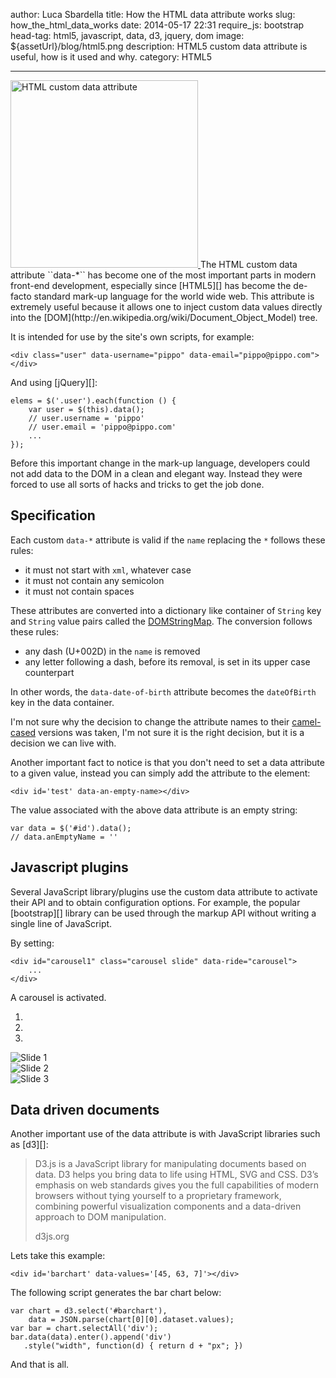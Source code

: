 author: Luca Sbardella
title: How the HTML data attribute works
slug: how_the_html_data_works
date: 2014-05-17 22:31
require_js: bootstrap
head-tag: html5, javascript, data, d3, jquery, dom
image: ${assetUrl}/blog/html5.png
description: HTML5 custom data attribute is useful, how is it used and why.
category: HTML5

---

<a href="#" class="thumbnail pull-right">
<img width=300 src="$site_media/lucasbardella/blog/html5.png" alt="HTML custom data attribute">
</a>
The HTML custom data attribute ``data-*`` has become one of the most important parts in modern
front-end development, especially since [HTML5][] has become the de-facto
standard mark-up language for the world wide web.
This attribute is extremely useful because it allows one to inject custom data values
directly into the [DOM](http://en.wikipedia.org/wiki/Document_Object_Model) tree.

It is intended for use by the site's own scripts, for example:

    <div class="user" data-username="pippo" data-email="pippo@pippo.com"></div>

And using [jQuery][]:

    elems = $('.user').each(function () {
        var user = $(this).data();
        // user.username = 'pippo'
        // user.email = 'pippo@pippo.com'
        ...
    });

Before this important change in the mark-up language, developers could not add
data to the DOM in a clean and elegant way. Instead they were forced to use all
sorts of hacks and tricks to get the job done.

## Specification

Each custom `data-*` attribute is valid if the `name` replacing the `*` follows
these rules:

- it must not start with `xml`, whatever case
- it must not contain any semicolon
- it must not contain spaces

These attributes are converted into a dictionary like container of
`String` key and `String` value
pairs called the [DOMStringMap](https://developer.mozilla.org/en/docs/Web/API/DOMStringMap).
The conversion follows these rules:

- any dash (U+002D) in the `name` is removed
- any letter following a dash, before its removal, is set in its upper case counterpart

In other words, the `data-date-of-birth` attribute becomes the
`dateOfBirth` key in the data container.

I'm not sure why the decision to change the attribute names to their
[camel-cased](http://en.wikipedia.org/wiki/CamelCase) versions was taken,
I'm not sure it is the right decision, but it is a decision
we can live with.

Another important fact to notice is that you don't need to set a data attribute to a given value,
instead you can simply add the attribute to the element:

    <div id='test' data-an-empty-name></div>

The value associated with the above data attribute is an empty string:

    var data = $('#id').data();
    // data.anEmptyName = ''

## Javascript plugins

Several JavaScript library/plugins use the custom data attribute to activate
their API and to obtain configuration options.
For example, the popular [bootstrap][] library can
be used through the markup API without writing a single line of JavaScript.

By setting:

    <div id="carousel1" class="carousel slide" data-ride="carousel">
        ...
    </div>

A carousel is activated.

<div id="carousel1" class="carousel slide" data-ride="carousel" style="width: 400px;">
  <!-- Indicators -->
  <ol class="carousel-indicators">
    <li data-target="#carousel1" data-slide-to="0" class="active"></li>
    <li data-target="#carousel1" data-slide-to="1"></li>
    <li data-target="#carousel1" data-slide-to="2"></li>
  </ol>

  <!-- Wrapper for slides -->
  <div class="carousel-inner">
    <div class="item active">
      <img src="https://farm9.staticflickr.com/8397/8627811896_c7ef225339_z_d.jpg" alt="Slide 1">
    </div>
    <div class="item">
      <img src="https://farm9.staticflickr.com/8534/8626702231_6297e7d414_z_d.jpg" alt="Slide 2">
    </div>
    <div class="item">
      <img src="https://farm9.staticflickr.com/8522/8626695311_7350f7583e_z_d.jpg" alt="Slide 3">
    </div>
  </div>

  <!-- Controls -->
  <a class="left carousel-control" href="#carousel1" data-slide="prev">
    <span class="glyphicon glyphicon-chevron-left"></span>
  </a>
  <a class="right carousel-control" href="#carousel1" data-slide="next">
    <span class="glyphicon glyphicon-chevron-right"></span>
  </a>
</div>

## Data driven documents

Another important use of the data attribute is with JavaScript libraries such as [d3][]:

> D3.js is a JavaScript library for manipulating documents based on data. D3 helps you bring data to life using HTML, SVG and CSS. D3’s emphasis on web standards gives you the full capabilities of modern browsers without tying yourself to a proprietary framework, combining powerful visualization components and a data-driven approach to DOM manipulation.
>
> d3js.org

Lets take this example:

    <div id='barchart' data-values='[45, 63, 7]'></div>

The following script generates the bar chart below:

    var chart = d3.select('#barchart'),
        data = JSON.parse(chart[0][0].dataset.values);
    var bar = chart.selectAll('div');
    bar.data(data).enter().append('div')
       .style("width", function(d) { return d + "px"; })

<div id='barchart' data-values='[60, 140, 25]'></div>

<script type='text/javascript'>
require(['d3'], function (d3) {
    var chart = d3.select('#barchart').style('text-align', 'right').style('color', '#fff'),
        data = JSON.parse(chart[0][0].dataset.values);
    var bar = chart.selectAll('div');
    bar.data(data).enter().append('div')
    .style("width", function(d) { return d + "px"; })
    .style("background", "#007d1c")
    .style("margin", "1px")
    .style("padding", "3px")
    .text(function(d) { return d; });
});
</script>
</script>

And that is all.
